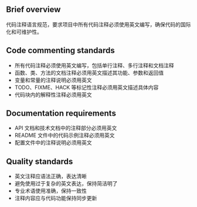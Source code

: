 ## Brief overview
代码注释语言规范，要求项目中所有代码注释必须使用英文编写，确保代码的国际化和可维护性。

## Code commenting standards
- 所有代码注释必须使用英文编写，包括单行注释、多行注释和文档注释
- 函数、类、方法的文档注释必须用英文描述其功能、参数和返回值
- 变量和常量的注释说明必须用英文
- TODO、FIXME、HACK 等标记性注释必须用英文描述具体内容
- 代码块内的解释性注释必须用英文

## Documentation requirements
- API 文档和技术文档中的注释部分必须用英文
- README 文件中的代码示例注释必须用英文
- 配置文件中的注释说明必须用英文

## Quality standards
- 英文注释应语法正确，表达清晰
- 避免使用过于复杂的英文表达，保持简洁明了
- 专业术语使用准确，保持一致性
- 注释内容应与代码功能保持同步更新
